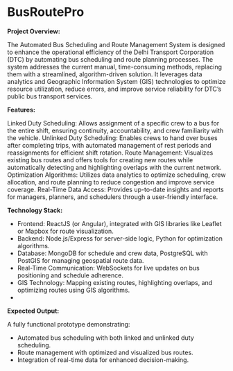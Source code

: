 # BusRoutePro

**Project Overview:**

The Automated Bus Scheduling and Route Management System is designed to enhance the operational efficiency of the Delhi Transport Corporation (DTC) by automating bus scheduling and route planning processes. The system addresses the current manual, time-consuming methods, replacing them with a streamlined, algorithm-driven solution. It leverages data analytics and Geographic Information System (GIS) technologies to optimize resource utilization, reduce errors, and improve service reliability for DTC’s public bus transport services.

**Features:**

Linked Duty Scheduling: Allows assignment of a specific crew to a bus for the entire shift, ensuring continuity, accountability, and crew familiarity with the vehicle.
Unlinked Duty Scheduling: Enables crews to hand over buses after completing trips, with automated management of rest periods and reassignments for efficient shift rotation.
Route Management: Visualizes existing bus routes and offers tools for creating new routes while automatically detecting and highlighting overlaps with the current network.
Optimization Algorithms: Utilizes data analytics to optimize scheduling, crew allocation, and route planning to reduce congestion and improve service coverage.
Real-Time Data Access: Provides up-to-date insights and reports for managers, planners, and schedulers through a user-friendly interface.

**Technology Stack:**

- Frontend: ReactJS (or Angular), integrated with GIS libraries like Leaflet or Mapbox for route visualization.
- Backend: Node.js/Express for server-side logic, Python for optimization algorithms.
- Database: MongoDB for schedule and crew data, PostgreSQL with PostGIS for managing geospatial route data.
- Real-Time Communication: WebSockets for live updates on bus positioning and schedule adherence.
- GIS Technology: Mapping existing routes, highlighting overlaps, and optimizing routes using GIS algorithms.
- 
**Expected Output:**
  
A fully functional prototype demonstrating:

- Automated bus scheduling with both linked and unlinked duty scheduling.
- Route management with optimized and visualized bus routes.
- Integration of real-time data for enhanced decision-making.



